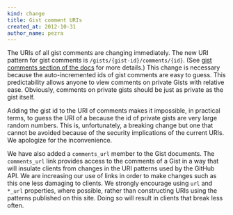 ```yaml
---
kind: change
title: Gist comment URIs
created_at: 2012-10-31
author_name: pezra
---
```


The URIs of all gist comments are changing immediately. The new URI pattern for gist comments is `/gists/{gist-id}/comments/{id}`. (See [gist comments section of the docs](/v3/gists/comments/) for more details.) This change is necessary because the auto-incremented ids of gist comments are easy to guess. This predictability allows anyone to view comments on private Gists with relative ease. Obviously, comments on private gists should be just as private as the gist itself.

Adding the gist id to the URI of comments makes it impossible, in practical terms, to guess the URI of a because the id of private gists are very large random numbers. This is, unfortunately, a breaking change but one that cannot be avoided because of the security implications of the current URIs. We apologize for the inconvenience.

We have also added a `comments_url` member to the Gist documents. The `comments_url` link provides access to the comments of a Gist in a way that will insulate clients from changes in the URI patterns used by the GitHub API. We are increasing our use of links in order to make changes such as this one less damaging to clients. We strongly encourage using `url` and `*_url` properties, where possible, rather than constructing URIs using the patterns published on this site. Doing so will result in clients that break less often.
